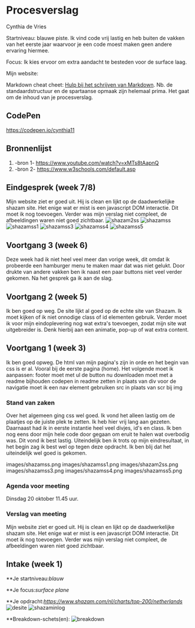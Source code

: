 # Procesverslag
Cynthia de Vries

Startniveau: blauwe piste. Ik vind code vrij lastig en heb buiten de vakken van het eerste jaar waarvoor je een code moest maken geen andere ervaring hiermee. 

Focus: Ik kies ervoor om extra aandacht te besteden voor de surface laag. 

Mijn website:

Markdown cheat cheet: [Hulp bij het schrijven van Markdown](https://github.com/adam-p/markdown-here/wiki/Markdown-Cheatsheet). Nb. de standaardstructuur en de spartaanse opmaak zijn helemaal prima. Het gaat om de inhoud van je procesverslag. 


## CodePen
https://codepen.io/cynthia11

## Bronnenlijst
1. -bron 1-
https://www.youtube.com/watch?v=xMTs8tAapnQ 
2. -bron 2-
https://www.w3schools.com/default.asp


## Eindgesprek (week 7/8)
Mijn website ziet er goed uit. Hij is clean en lijkt op de daadwerkelijke shazam site. Het enige wat er mist is een javascript DOM interactie. Dit moet ik nog toevoegen. Verder was mijn verslag niet compleet, de afbeeldingen waren niet goed zichtbaar. 
![shazam2ss](https://user-images.githubusercontent.com/70701728/97888967-10a5cd00-1d2c-11eb-911d-586f9c49a6de.png)
![shazamss](https://user-images.githubusercontent.com/70701728/97888969-113e6380-1d2c-11eb-890e-7f4c11ed2a39.png)
![shazamss1](https://user-images.githubusercontent.com/70701728/97888970-11d6fa00-1d2c-11eb-84d1-741af88290c5.png)
![shazamss3](https://user-images.githubusercontent.com/70701728/97888972-11d6fa00-1d2c-11eb-89d3-d5f7e9d45504.png)
![shazamss4](https://user-images.githubusercontent.com/70701728/97888975-126f9080-1d2c-11eb-916a-324dfcd3b011.png)
![shazamss5](https://user-images.githubusercontent.com/70701728/97888976-126f9080-1d2c-11eb-8e81-05513e38c1ae.png)



## Voortgang 3 (week 6)
Deze week had ik niet heel veel meer dan vorige week, dit omdat ik probeerde een hamburger menu te maken maar dat was niet gelukt. Door drukte van andere vakken ben ik naast een paar buttons niet veel verder gekomen. Na het gesprek ga ik aan de slag. 


## Voortgang 2 (week 5)
Ik ben goed op weg. De site lijkt al goed op de echte site van Shazam. Ik moet kijken of ik niet onnodige class of id elementen gebruik. Verder moet ik voor mijn eindoplevering nog wat extra's toevoegen, zodat mijn site wat uitgebreider is. Denk hierbij aan een animatie, pop-up of wat extra content. 



## Voortgang 1 (week 3)
Ik ben goed opweg. De html van mijn pagina's zijn in orde en het begin van css is er al. Vooral bij de eerste pagina (home). Het volgende moet ik aanpassen:
footer moet met ul
de button nu downloaden moet met a 
readme bijhouden
codepen in readme zetten
in plaats van div voor de navigatie moet ik een nav element gebruiken
src in plaats van scr bij img

### Stand van zaken

Over het algemeen ging css wel goed. Ik vond het alleen lastig om de plaatjes op de juiste plek te zetten. Ik heb hier vrij lang aan gezeten. 
Daarnaast had ik in eerste instantie heel veel divjes, id's en class. Ik ben nog eens door mijn hele code door gegaan om eruit te halen wat overbodig was. Dit vond ik best lastig. 
Uiteindelijk ben ik trots op mijn eindresultaat, in het begin zag ik best wel op tegen deze opdracht. Ik ben blij dat het uiteindelijk wel goed is gekomen.

images/shazamss.png
images/shazamss1.png
images/shazam2ss.png
images/shazamss3.png
images/shazamss4.png
images/shazamss5.png
### Agenda voor meeting

Dinsdag 20 oktober 11.45 uur. 

### Verslag van meeting
Mijn website ziet er goed uit. Hij is clean en lijkt op de daadwerkelijke shazam site. Het enige wat er mist is een javascript DOM interactie. Dit moet ik nog toevoegen. Verder was mijn verslag niet compleet, de afbeeldingen waren niet goed zichtbaar. 

## Intake (week 1)

**Je startniveau:*blauw* 

**Je focus:*surface plane* 

**Je opdracht:*https://www.shazam.com/nl/charts/top-200/netherlands* 
![desite](https://user-images.githubusercontent.com/70701728/97889300-801bbc80-1d2c-11eb-8d66-72d1f621dd55.png)
![shazaminlog](https://user-images.githubusercontent.com/70701728/97889636-e1439000-1d2c-11eb-9c1d-f8250150900e.png)



**Breakdown-schets(en):
![breakdown](https://user-images.githubusercontent.com/70701728/97889807-16e87900-1d2d-11eb-8829-e9d0d6bf08c2.png)
